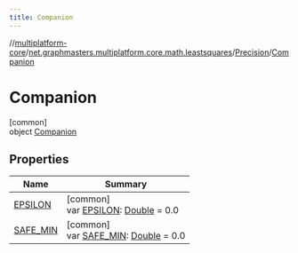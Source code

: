 ```yaml
---
title: Companion
---
```

//[multiplatform-core](../../../../index.html)/[net.graphmasters.multiplatform.core.math.leastsquares](../../index.html)/[Precision](../index.html)/[Companion](index.html)



# Companion



[common]\
object [Companion](index.html)



## Properties


| Name | Summary |
|---|---|
| [EPSILON](-e-p-s-i-l-o-n.html) | [common]<br>var [EPSILON](-e-p-s-i-l-o-n.html): [Double](https://kotlinlang.org/api/latest/jvm/stdlib/kotlin/-double/index.html) = 0.0 |
| [SAFE_MIN](-s-a-f-e_-m-i-n.html) | [common]<br>var [SAFE_MIN](-s-a-f-e_-m-i-n.html): [Double](https://kotlinlang.org/api/latest/jvm/stdlib/kotlin/-double/index.html) = 0.0 |

